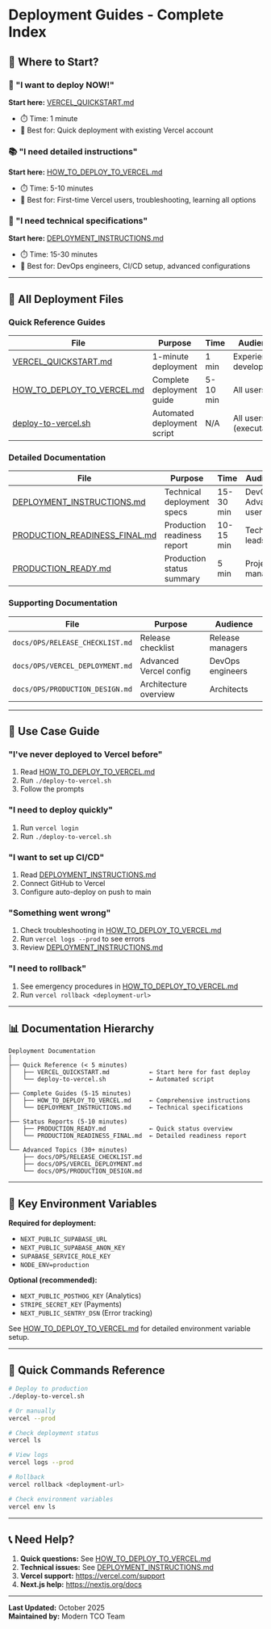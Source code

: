 # Deployment Guides - Complete Index

## 📖 Where to Start?

### 🚀 "I want to deploy NOW!" 
**Start here:** [VERCEL_QUICKSTART.md](./VERCEL_QUICKSTART.md)
- ⏱️ Time: 1 minute
- 🎯 Best for: Quick deployment with existing Vercel account

### 📚 "I need detailed instructions"
**Start here:** [HOW_TO_DEPLOY_TO_VERCEL.md](./HOW_TO_DEPLOY_TO_VERCEL.md)
- ⏱️ Time: 5-10 minutes
- 🎯 Best for: First-time Vercel users, troubleshooting, learning all options

### 🔧 "I need technical specifications"
**Start here:** [DEPLOYMENT_INSTRUCTIONS.md](./DEPLOYMENT_INSTRUCTIONS.md)
- ⏱️ Time: 15-30 minutes
- 🎯 Best for: DevOps engineers, CI/CD setup, advanced configurations

---

## 📁 All Deployment Files

### Quick Reference Guides
| File | Purpose | Time | Audience |
|------|---------|------|----------|
| [VERCEL_QUICKSTART.md](./VERCEL_QUICKSTART.md) | 1-minute deployment | 1 min | Experienced developers |
| [HOW_TO_DEPLOY_TO_VERCEL.md](./HOW_TO_DEPLOY_TO_VERCEL.md) | Complete deployment guide | 5-10 min | All users |
| [deploy-to-vercel.sh](./deploy-to-vercel.sh) | Automated deployment script | N/A | All users (executable) |

### Detailed Documentation
| File | Purpose | Time | Audience |
|------|---------|------|----------|
| [DEPLOYMENT_INSTRUCTIONS.md](./DEPLOYMENT_INSTRUCTIONS.md) | Technical deployment specs | 15-30 min | DevOps, Advanced users |
| [PRODUCTION_READINESS_FINAL.md](./PRODUCTION_READINESS_FINAL.md) | Production readiness report | 10-15 min | Technical leads, QA |
| [PRODUCTION_READY.md](./PRODUCTION_READY.md) | Production status summary | 5 min | Project managers |

### Supporting Documentation
| File | Purpose | Audience |
|------|---------|----------|
| `docs/OPS/RELEASE_CHECKLIST.md` | Release checklist | Release managers |
| `docs/OPS/VERCEL_DEPLOYMENT.md` | Advanced Vercel config | DevOps engineers |
| `docs/OPS/PRODUCTION_DESIGN.md` | Architecture overview | Architects |

---

## 🎯 Use Case Guide

### "I've never deployed to Vercel before"
1. Read [HOW_TO_DEPLOY_TO_VERCEL.md](./HOW_TO_DEPLOY_TO_VERCEL.md)
2. Run `./deploy-to-vercel.sh`
3. Follow the prompts

### "I need to deploy quickly"
1. Run `vercel login`
2. Run `./deploy-to-vercel.sh`

### "I want to set up CI/CD"
1. Read [DEPLOYMENT_INSTRUCTIONS.md](./DEPLOYMENT_INSTRUCTIONS.md)
2. Connect GitHub to Vercel
3. Configure auto-deploy on push to main

### "Something went wrong"
1. Check troubleshooting in [HOW_TO_DEPLOY_TO_VERCEL.md](./HOW_TO_DEPLOY_TO_VERCEL.md#-troubleshooting)
2. Run `vercel logs --prod` to see errors
3. Review [DEPLOYMENT_INSTRUCTIONS.md](./DEPLOYMENT_INSTRUCTIONS.md#-troubleshooting)

### "I need to rollback"
1. See emergency procedures in [HOW_TO_DEPLOY_TO_VERCEL.md](./HOW_TO_DEPLOY_TO_VERCEL.md#-emergency-procedures)
2. Run `vercel rollback <deployment-url>`

---

## 📊 Documentation Hierarchy

```
Deployment Documentation
│
├── Quick Reference (< 5 minutes)
│   ├── VERCEL_QUICKSTART.md           ← Start here for fast deploy
│   └── deploy-to-vercel.sh            ← Automated script
│
├── Complete Guides (5-15 minutes)
│   ├── HOW_TO_DEPLOY_TO_VERCEL.md     ← Comprehensive instructions
│   └── DEPLOYMENT_INSTRUCTIONS.md     ← Technical specifications
│
├── Status Reports (5-10 minutes)
│   ├── PRODUCTION_READY.md            ← Quick status overview
│   └── PRODUCTION_READINESS_FINAL.md  ← Detailed readiness report
│
└── Advanced Topics (30+ minutes)
    ├── docs/OPS/RELEASE_CHECKLIST.md
    ├── docs/OPS/VERCEL_DEPLOYMENT.md
    └── docs/OPS/PRODUCTION_DESIGN.md
```

---

## 🔑 Key Environment Variables

**Required for deployment:**
- `NEXT_PUBLIC_SUPABASE_URL`
- `NEXT_PUBLIC_SUPABASE_ANON_KEY`
- `SUPABASE_SERVICE_ROLE_KEY`
- `NODE_ENV=production`

**Optional (recommended):**
- `NEXT_PUBLIC_POSTHOG_KEY` (Analytics)
- `STRIPE_SECRET_KEY` (Payments)
- `NEXT_PUBLIC_SENTRY_DSN` (Error tracking)

See [HOW_TO_DEPLOY_TO_VERCEL.md](./HOW_TO_DEPLOY_TO_VERCEL.md) for detailed environment variable setup.

---

## 🚨 Quick Commands Reference

```bash
# Deploy to production
./deploy-to-vercel.sh

# Or manually
vercel --prod

# Check deployment status
vercel ls

# View logs
vercel logs --prod

# Rollback
vercel rollback <deployment-url>

# Check environment variables
vercel env ls
```

---

## 📞 Need Help?

1. **Quick questions:** See [HOW_TO_DEPLOY_TO_VERCEL.md](./HOW_TO_DEPLOY_TO_VERCEL.md#-troubleshooting)
2. **Technical issues:** See [DEPLOYMENT_INSTRUCTIONS.md](./DEPLOYMENT_INSTRUCTIONS.md#-troubleshooting)
3. **Vercel support:** https://vercel.com/support
4. **Next.js help:** https://nextjs.org/docs

---

**Last Updated:** October 2025  
**Maintained by:** Modern TCO Team
